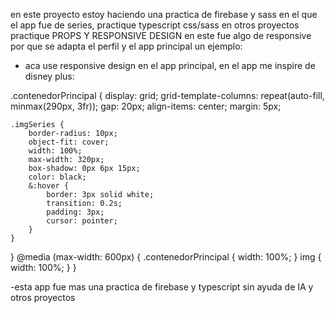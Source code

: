 en este proyecto estoy haciendo una practica de firebase y sass en el que el app fue de series, practique typescript css/sass en otros proyectos practique PROPS Y RESPONSIVE DESIGN en este fue algo de responsive por que se adapta el perfil y el app principal un ejemplo:

- aca use responsive design en el app principal, en el app me inspire de disney plus:

.contenedorPrincipal {
    display: grid;
    grid-template-columns: repeat(auto-fill, minmax(290px, 3fr));
    gap: 20px;
    align-items: center;
    margin: 5px;

    .imgSeries {
        border-radius: 10px;
        object-fit: cover;
        width: 100%;
        max-width: 320px;
        box-shadow: 0px 6px 15px;
        color: black;
        &:hover {
            border: 3px solid white;
            transition: 0.2s;
            padding: 3px;
            cursor: pointer;
        }
    }
}
@media (max-width: 600px) {
    .contenedorPrincipal {
        width: 100%;
    }
    img {
        width: 100%;
    }
} 

-esta app fue mas una practica de firebase y typescript sin ayuda de IA y otros proyectos